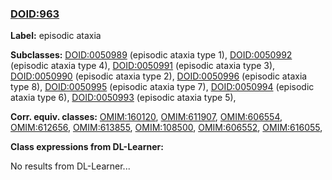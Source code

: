 
### [DOID:963](http://purl.obolibrary.org/obo/DOID_963)
**Label:** episodic ataxia

**Subclasses:** [DOID:0050989](http://purl.obolibrary.org/obo/DOID_0050989) (episodic ataxia type 1), [DOID:0050992](http://purl.obolibrary.org/obo/DOID_0050992) (episodic ataxia type 4), [DOID:0050991](http://purl.obolibrary.org/obo/DOID_0050991) (episodic ataxia type 3), [DOID:0050990](http://purl.obolibrary.org/obo/DOID_0050990) (episodic ataxia type 2), [DOID:0050996](http://purl.obolibrary.org/obo/DOID_0050996) (episodic ataxia type 8), [DOID:0050995](http://purl.obolibrary.org/obo/DOID_0050995) (episodic ataxia type 7), [DOID:0050994](http://purl.obolibrary.org/obo/DOID_0050994) (episodic ataxia type 6), [DOID:0050993](http://purl.obolibrary.org/obo/DOID_0050993) (episodic ataxia type 5), 

**Corr. equiv. classes:** [OMIM:160120](http://purl.obolibrary.org/obo/OMIM_160120), [OMIM:611907](http://purl.obolibrary.org/obo/OMIM_611907), [OMIM:606554](http://purl.obolibrary.org/obo/OMIM_606554), [OMIM:612656](http://purl.obolibrary.org/obo/OMIM_612656), [OMIM:613855](http://purl.obolibrary.org/obo/OMIM_613855), [OMIM:108500](http://purl.obolibrary.org/obo/OMIM_108500), [OMIM:606552](http://purl.obolibrary.org/obo/OMIM_606552), [OMIM:616055](http://purl.obolibrary.org/obo/OMIM_616055), 

**Class expressions from DL-Learner:**

No results from DL-Learner...



